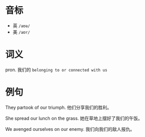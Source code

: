 # 音标

- 英 `/aʊə/`
- 美 `/aʊr/`

# 词义

pron. 我们的
`belonging to or connected with us`

# 例句

They partook of our triumph.
他们分享我们的胜利。

She spread our lunch on the grass.
她在草地上摆好了我们的午饭。

We avenged ourselves on  our enemy.
我们向我们的敌人报仇。


